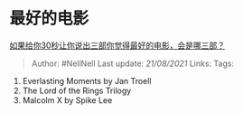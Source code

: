 # 最好的电影
[如果给你30秒让你说出三部你觉得最好的电影，会是哪三部？](https://www.zhihu.com/question/369042910/answer/1275897806)

> Author: #NellNell
Last update: *21/08/2021*
Links:
Tags:

1.  Everlasting Moments by Jan Troell
2.  The Lord of the Rings Trilogy
3.  Malcolm X by Spike Lee
